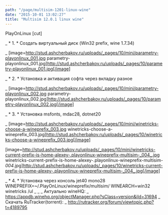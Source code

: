 ```yaml
---
path: "/page/multisim-1201-linux-wine"
date: "2015-10-01 13:02:27"
title: "Multisim 12.0.1 linux wine"
---
```

PlayOnLinux
[cut]

_  * 1. * Создать виртуальный диск (Win32 prefix, wine 1.7.34)

_ [image=http://stud.ashcherbakov.ru/uploads/_pages/10/mini/parametry-playonlinux_001.jpg parametry-playonlinux_001.jpg]http://stud.ashcherbakov.ru/uploads/_pages/10/parametry-playonlinux_001.jpg[/image]

_  * 2. * Установка и активация софта через вкладку разное

_ [image=http://stud.ashcherbakov.ru/uploads/_pages/10/mini/parametry-playonlinux_002.jpg parametry-playonlinux_002.jpg]http://stud.ashcherbakov.ru/uploads/_pages/10/parametry-playonlinux_002.jpg[/image]

_  * 3. * Установка msfonts, mdac28, dotnet20

_ [image=http://stud.ashcherbakov.ru/uploads/_pages/10/mini/winetricks-choose-a-wineprefix_003.jpg winetricks-choose-a-wineprefix_003.jpg]http://stud.ashcherbakov.ru/uploads/_pages/10/winetricks-choose-a-wineprefix_003.jpg[/image]

[image=http://stud.ashcherbakov.ru/uploads/_pages/10/mini/winetricks-current-prefix-is-home-alexey-.playonlinux-wineprefix-multisim-_004_.jpg winetricks-current-prefix-is-home-alexey-.playonlinux-wineprefix-multisim-_004_.jpg]http://stud.ashcherbakov.ru/uploads/_pages/10/winetricks-current-prefix-is-home-alexey-.playonlinux-wineprefix-multisim-_004_.jpg[/image]

_  * 4. * Установка через консоль jet40 mono28
WINEPREFIX=~/.PlayOnLinux/wineprefix/multisim/ WINEARCH=win32 winetricks
/ul
_  _
_ Актуально wineHQ:
_ https://appdb.winehq.org/objectManager.php?sClass=version&iId=31694
_ Скачать RuTracker(torrent):
_ http://rutracker.org/forum/viewtopic.php?t=4189795



